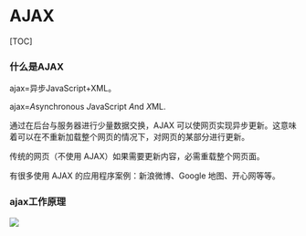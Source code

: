 # AJAX



[TOC]

### 什么是AJAX

ajax=异步JavaScript+XML。

ajax=*A*synchronous *J*avaScript *A*nd *X*ML.

通过在后台与服务器进行少量数据交换，AJAX 可以使网页实现异步更新。这意味着可以在不重新加载整个网页的情况下，对网页的某部分进行更新。

传统的网页（不使用 AJAX）如果需要更新内容，必需重载整个网页面。

有很多使用 AJAX 的应用程序案例：新浪微博、Google 地图、开心网等等。

### ajax工作原理

![](D:\VsCodeWorkSpace\LearningRecord\前端学习记录\笔记\src\ajax原理.png)
